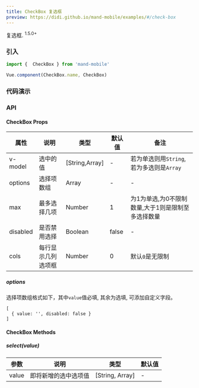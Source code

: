 ```yaml
---
title: CheckBox 复选框
preview: https://didi.github.io/mand-mobile/examples/#/check-box
---
```


复选框. <sup class="version-after">1.5.0+</sup>

### 引入

```javascript
import {  CheckBox } from 'mand-mobile'

Vue.component(CheckBox.name, CheckBox)
```

### 代码演示
<!-- DEMO -->

### API

#### CheckBox Props
|属性 | 说明 | 类型 | 默认值 | 备注 |
|----|-----|------|------|------|
|v-model|选中的值|[String,Array]|-|若为单选则用`String`, 若为多选则是`Array`|
|options|选择项数组|Array|-|-|
|max|最多选择几项|Number|1|为1为单选,为0不限制数量,大于1则是限制至多选择数量|
|disabled|是否禁用选择|Boolean|false|-|
|cols|每行显示几列选项框|Number|0|默认`0`是无限制

##### options
选择项数组格式如下，其中`value`值必填, 其余为选填, 可添加自定义字段。
```
[
  { value: '', disabled: false }
]
```

#### CheckBox Methods

##### select(value)

|参数 | 说明 | 类型 | 默认值 |
|----|-----|------|------|
|value|即将新增的选中选项值|[String, Array]|-|
